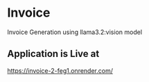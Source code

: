 # Invoice
Invoice Generation using llama3.2:vision model


## Application is Live at 
https://invoice-2-feg1.onrender.com/
